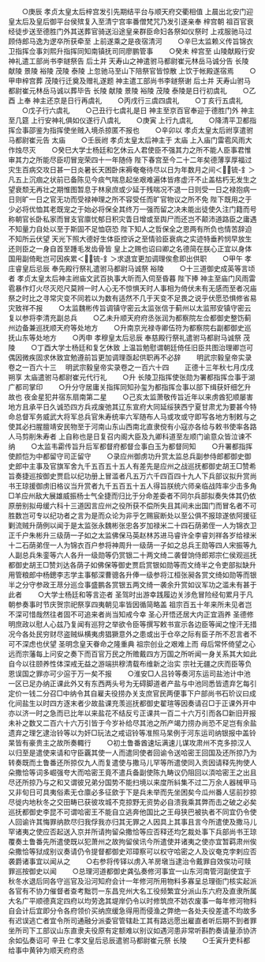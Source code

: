 <!-- { "loadSidebar": true } -->
　　○庚辰  孝贞太皇太后梓宫发引先期结平台与顺天府交衢相值  上晨出北安门迎  皇太后及皇后御平台侯殡复入至清宁宫率番僧梵咒乃发引遂亲奉  梓宫朝  祖百官衰经徒步送至德胜门外其送葬官骑送沿途皇亲群臣命妇各祭如仪祭时  上戎服驰马过顾侍郎马逸为逻卒所获牵至  上前遂乘之是夜宿清河
　　○辛巳太监赖义传旨锦衣卫指挥佥事刘熙升指挥同知南镇抚司同廖鹏管事
　　○癸未  梓宫至  山陵献殿行安神礼遣工部尚书李鐩祭告  后土并  天寿山之神遣驸马都尉崔元林岳马诚分告  长陵  献陵  景陵  裕陵  茂陵  泰陵  上忽驰马至山下陪祭官皆惊散  上饮于帐殿遂宿焉
　　○甲申梓宫葬  茂陵行迁奠及赠礼遂题  神主遣工部尚书李鐩祭谢  后土并  天寿山驸马都尉崔元林岳马诚以葬毕告  长陵  献陵  景陵  裕陵  茂陵  泰陵是日行初虞礼
　　○乙酉  上奉  神主还京是日行再虞礼
　　○丙戌行三虞四虞礼
　　○丁亥行五虞礼
　　○戊子行六虞礼
　　○己丑行七虞礼是日  神主至京百官奉迎于德胜门外  神主至几筵  上行安神礼俱如仪遂行八虞礼
　　○庚寅  上行九虞礼
　　○降清平卫都指挥佥事邵鉴为指挥使坐贼入境杀掠匿不报也
　　○辛卯以  孝贞太皇太后祔享遣驸马都尉崔元告  太庙
　　○壬辰祔  孝贞太皇太后神主于  太庙  上入庙门雷雹风雨大作烛尽灭
　　○癸巳大学士杨廷和乞休云人君使臣不强其力之所不能人臣事君惟审其力之所能尽臣叨冒宠荣四十一年随侍  陛下春宫至今二十二年矣德薄享厚福过灾生百病交攻日甚一日炎暑长天困卧床褥奄奄待尽以日为年数月之间＜锍-釒＞凡五上沉痼之状前已备陈见今痰气喘息起坐艰难遍体皆疼虚汗不止盖枯朽无发生之望衰颓无再壮之期惟图暂息于林泉庶或少延于残喘况不退一日则受一日之禄抱病一日则旷一日之官无功而受禄神理之所不容受任而旷官物议之所不免  陛下既用之于少必将优恤其老既宠之于始必将保全其终万一强而留之决未能出徒使久注门籍而号称朝官长卧私家而冒支官廪忧郁日积灾眚日增或至舆尸而还岂不颠沛道路臣之庸遇不知量力自处以至于斯固不足恤窃恐  陛下知人之哲保全之恩两有所负也情苦辞迫不知所云伏望  天光下照大德好生体臣控诉之至情验臣衰病之实迹特垂矜悯早放生还则臣之一身自首至踵毛发齿骨皆  皇上之赐也诏曰卿之名德简在朕心正宜以身体国用副倚毗岂可因疾累＜锍-釒＞求退宜更加调理俟愈即出供职
　　○甲午  孝庄睿皇后忌辰  奉先殿行祭礼遣驸马都尉马诚祭  裕陵
　　○十三道御史成英等言顷者  孝贞太皇太后神主祔庙文武百执事大昕而入伺至昏暮  陛下捧  神主至庙门风雨雷雹暴作灯火尽灭咫尺莫辨一时人心无不惊惧天时人事相为倚伏未有无感而至者况庙祭之时比之寻常灾变不同若以为数有适然不几于天变不足畏之说乎伏愿恐惧修省易灾致祥不报
　　○太监魏彬传旨调镇守密云太监张信于蓟州以太监邢安镇守密云复以参将李清充副总兵
　　○乙未升顺天府府丞张润为都察院左佥都御史整饬蓟州边备兼巡抚顺天府等处地方
　　○升南京光禄寺卿伍符为都察院右副都御史巡抚山东等处地方
　　○丙申  孝穆皇太后忌辰  奉慈殿行祭礼遣驸马都尉马诚祭  茂陵
　　○丁酉大学士杨廷和复乞休致  上温旨勉慰谓朝廷倚任旧臣共图治理卿岂可偶因微疾固求休致宜勉遵前旨更加调理亟起供职再不必辞
　　明武宗毅皇帝实录卷之一百六十三
　明武宗毅皇帝实录卷之一百六十四
　　正德十三年秋七月戊戌朔享  太庙遣驸马都尉崔元代行礼
　　○升  长陵卫指挥使张勋为署都指挥佥事于湖广都司掌印
　　○升分守居庸关指挥同知孙玺为都指挥佥事以部下缉获奸细乞升故也  夜金星犯井宿东扇南第二星
　　○己亥太监萧敬传旨近年以来虏酋犯顺屡害地方且承平日久诚恐四方兵戎废弛其辽东宣府大同延绥狭西宁夏甘肃尤为要甚今特命总督军务威武大将军总兵官朱寿统率六军随布人马或攻或守即写各地方制敕与之使其必扫腥膻靖安民物至于河南山东山西南北直隶傥有小寇亦各给与敕书使率各路人马剪削朱寿者  上自称也是日复召内阁大臣及九卿科道至左顺门谕意众皆泣谏不纳
　　○太监韦霦传旨升后军都督府都督佥事白玉为都督同知
　　○升署都指挥使颜恺为中都留守司正留守
　　○录应州御虏功升赏太监总兵副参侍郎都御史御史郎中主事及官旗军舍九千五百五十五人有差先是应州之战巡抚都御史胡王□赞希旨奏捷巡按御史贾启以纪功册上冒滥者凡五万六千四百四十九人下兵部议拟升赏尚书王琼援御虏旧格议当升赏者九千五百五十五人得旨朕统六师亲临战阵率少击多角□羊应州敌大展雄威振杨士气全捷而归比于分命差委者不同尔兵部拟奏失体其仍依原册别拟毋缓六科十三道因言应州之役所获不偿所失且其间未出国门而冒名者不可胜数岂可专以纪功者之言为是而众论为非乎乞赐宸断处以至公俱不报琼遂依阿援征剿流贼升荫例以闻于是太监张永魏彬张忠各岁加禄米二十四石荫弟侄一人为锦衣卫正千户朱彬升三级荫一子如之太监佛保马英赵林苏进马睿许全李睿刘祥各岁给禄米十二石荫弟侄一人为锦衣百户参将神周升一级荫一子如之总兵王勋等四人宋振等九人副总兵朱銮等六人各升一级勋等仍赏银二十两文绮二袭督饷侍郎郑宗仁侯观巡抚都御史胡王□赞刘达各荫子如佛保等御史贾启赏银如勋等而文绮半之令吏部拟缺升用管粮郎中杨鏓李志学主事郁深曹骢各升俸一级参将江桓张昶各赏文绮如勋等而银半之分守参政王荩分巡佥事盛鹏各赏银五两文绮一袭余升赏如议军功之滥未有甚于此者
　　○大学士杨廷和等言迩者  圣驾时出游幸践履边关涉危冒险经旬累月于凡朝参奏事时节庆贺宗祀祭享四夷朝见率皆因循简略盖  祖宗百五十年来所未见者岂不深可惜哉然往者固不可追来者尚当知戒今幸  圣心开悟还居大内正宜涵养  圣德修明庶政以慰人心兹乃复闻有巡狩之举欲令臣等撰写敕书宣示各边臣等闻之惶汗无措况今各处民穷财尽盗贼纵横夷虏猖獗意外之患或出于仓卒之际有臣子所不忍言者不可不深虑也伏望  圣明念皇天眷命之隆重典  祖宗创业之艰难上而  母后常怀倚望之心远而宗藩每上问安之奏下而百官万民之所赡戴四方万国之所听闻一身关系其大如此自今以往颐养性体深戒无益之游端拱穆清载布维新之治实  宗社无疆之庆而臣等负恩误国之罪亦可少逭于万一矣不报
　　○淮安□人吕铃等奏河东运司盐池计中池一区已足办纳正课此外又有东西两头号为无碍脚道者产盐与中池同悉皆遗弃乞每引定价一钱二分召□中纳令其自雇夫役捞办关支庶官民两便事下户部尚书石玠议曰成化间盐生以时四方逐末者少故盐课充羡巡抚都御史翟瑄等因奏请召□于正课外开中亦以济一时之急而已比年以来盐花不结反亏正课共一百二十六万引而各□新旧开报未补之数又二百六十六万引皆于今岁补给尽其池之所产竭力捞办尚恐不足岂有余盐遗弃之理乞逮治铃等以为奸□玩法之戒诏铃等准照马杲例于河东运司纳银报中盖铃杲皆有豪贵主之故所奏輙行
　　○初土鲁番酋速坛满速儿谋攻肃州不克多掠汉人以归至是遣使来请和守臣覊其使一人而遣同使者回谕令送哈密王回国及还所掠乃为转奏既而土鲁番还所掠仅九人而复遣使与撒马儿罕等所遣使同入贡因请释先拘使人朵撒恰等词多崛强夸大而哈密王竟不遣兵备副使陈九畴议仍阻回以湏哈密王之出且尽还所掠乃与之和又谓彼兄弟分国势不能扫境以来度所紏集不过二万余人器械甲马又非旬日可具夷俗素无仓廪必多征歛于下是兵未举而先坐困矣今瓜州番人惩前抄掠尽徙内地秋冬之交田畴已获彼攻城不克掠野无资势必自溃我乘其弊而击之破之必矣巡抚都御史李昆不可谓哈密王不能自立逃奔他国比之王母狭巴被执者不同宜仍令使人回谕许其悔罪纳款尽归我俘我亦归其无罪之人因具上其事且言今所遣使及撒马儿罕诸夷之使应否起送入京并所请拘留朵撒恰等应否释还均乞裁处事下兵部尚书王琼覆奏土鲁番先所遣使既以犯萧州之故拘留侯讯今所遣使并诸夷之使亦宜暂羁肃州俟朵撒恰等狱成别议奏请仍令提督都御史邓璋察可以权守哈密之人及议奄克孛剌应否袭爵诸事宜以闻从之
　　○右参将传铎以虏入羊房墩当逮治令戴罪自效俟功可赎罪巡按御史以闻
　　○总理河道都御史龚弘奏修河事宜一山东河南管河副使宜于秋冬水退后同各守巡官及沿河知府会计一年修河所用物料多寡呈总理衙门核实起派各官有不协力催督者查考黜罚一东昌兖州大名工役频繁宜分派山东六府及直隶所属大名广平顺德真定四府以均劳逸其堤岸仍令以时修筑庶不妨农废事一每年修河物料自会计后宜即分令各府领价买纳庶缓急得用而侵渔之弊绝一各处夫役差遣不均故多有迟误逃亡者宜令所司通融分派委官管辖赴工其有路远愿出雇直者听后期不到者罪坐所司下工部议山东直隶夫役原有定额难以别议如遇河患非常听斟酌奏请量添协济余如弘奏诏可  辛丑  仁孝文皇后忌辰遣驸马都尉崔元祭  长陵
　　○壬寅升吏科都给事中黄钟为顺天府府丞
